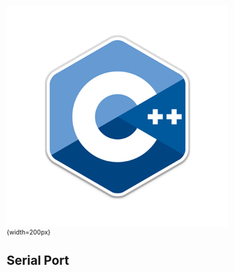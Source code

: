 ![](pics/cpp.png){width=200px}

# Serial Port

<script src="https://gist.github.com/walchko/6d342aa34deed471d3b542fb0a9168f5.js"></script>
